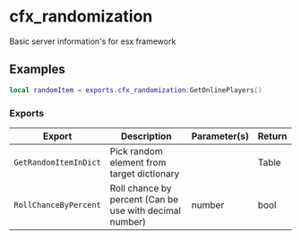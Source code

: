 # cfx_randomization

Basic server information's for esx framework

## Examples

```lua
local randomItem = exports.cfx_randomization:GetOnlinePlayers()
```

### Exports

| Export                | Description                                             | Parameter(s) | Return |
| --------------------- | ------------------------------------------------------- | ------------ | ------ |
| `GetRandomItemInDict` | Pick random element from target dictionary              |              | Table  |
| `RollChanceByPercent` | Roll chance by percent (Can be use with decimal number) | number       | bool   |
